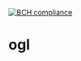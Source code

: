 [![BCH compliance](https://bettercodehub.com/edge/badge/Ottani/ogl?branch=master)](https://bettercodehub.com/)

# ogl
